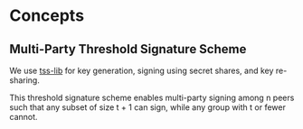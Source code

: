 # Concepts

## Multi-Party Threshold Signature Scheme

We use [tss-lib] for key generation, signing using secret shares, and key
re-sharing.

This threshold signature scheme enables multi-party signing among n peers such
that any subset of size t + 1 can sign, while any group with t or fewer cannot.

[tss-lib]: https://github.com/bnb-chain/tss-lib
